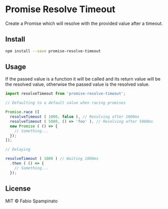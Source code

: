 # Promise Resolve Timeout

Create a Promise which will resolve with the provided value after a timeout.

## Install

```sh
npm install --save promise-resolve-timeout
```

## Usage

If the passed value is a function it will be called and its return value will be the resolved value, otherwise the passed value is the resolved value.

```ts
import resolveTimeout from 'promise-resolve-timeout';

// Defaulting to a default value when racing promises

Promise.race ([
  resolveTimeout ( 1000, false ), // Resolving after 1000ms
  resolveTimeout ( 5000, () => 'foo' ), // Resolving after 5000ms
  new Promise ( () => {
    // Something...
  });
]);

// Delaying

resolveTimeout ( 1000 ) // Waiting 1000ms
  .then ( () => {
    // Something...
  });
```

## License

MIT © Fabio Spampinato
